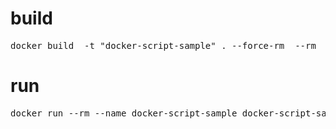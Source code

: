 # build
  <pre>docker build  -t "docker-script-sample" . --force-rm  --rm </pre>

# run
  <pre>docker run --rm --name docker-script-sample docker-script-sample</pre>
